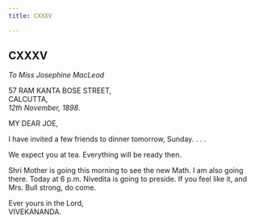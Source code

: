 ```yaml
---
title: CXXXV

---
```





  

  


## CXXXV

*To Miss Josephine MacLeod*

57 RAM KANTA BOSE STREET,  
CALCUTTA,  
*12th November, 1898*.

MY DEAR JOE,

I have invited a few friends to dinner tomorrow, Sunday. . . .

We expect you at tea. Everything will be ready then.

Shri Mother is going this morning to see the new Math. I am also going
there. Today at 6 p.m. Nivedita is going to preside. If you feel like
it, and Mrs. Bull strong, do come.

Ever yours in the Lord,  
VIVEKANANDA.


